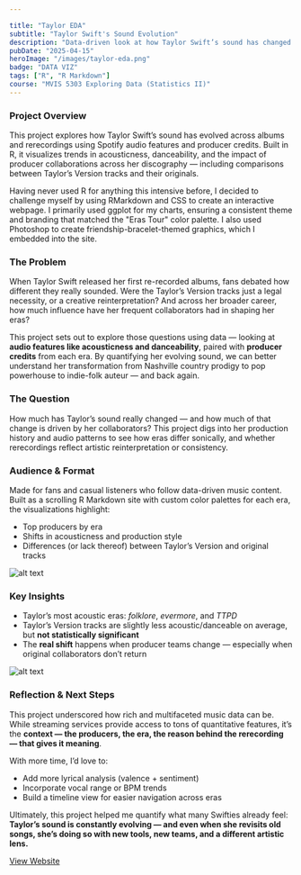 ```yaml
---

title: "Taylor EDA"
subtitle: "Taylor Swift's Sound Evolution"
description: "Data-driven look at how Taylor Swift’s sound has changed across albums and rerecordings, built with Spotify audio features."
pubDate: "2025-04-15"
heroImage: "/images/taylor-eda.png"
badge: "DATA VIZ"
tags: ["R", "R Markdown"]
course: "MVIS 5303 Exploring Data (Statistics II)"
---
```


### **Project Overview**

This project explores how Taylor Swift’s sound has evolved across albums and rerecordings using Spotify audio features and producer credits. Built in R, it visualizes trends in acousticness, danceability, and the impact of producer collaborations across her discography — including comparisons between Taylor’s Version tracks and their originals.

Having never used R for anything this intensive before, I decided to challenge myself by using RMarkdown and CSS to create an interactive webpage. I primarily used ggplot for my charts, ensuring a consistent theme and branding that matched the "Eras Tour" color palette. I also used Photoshop to create friendship-bracelet-themed graphics, which I embedded into the site.

### **The Problem**

When Taylor Swift released her first re-recorded albums, fans debated how different they really sounded. Were the Taylor’s Version tracks just a legal necessity, or a creative reinterpretation? And across her broader career, how much influence have her frequent collaborators had in shaping her eras?

This project sets out to explore those questions using data — looking at **audio features like acousticness and danceability**, paired with **producer credits** from each era. By quantifying her evolving sound, we can better understand her transformation from Nashville country prodigy to pop powerhouse to indie-folk auteur — and back again.

### **The Question**

How much has Taylor’s sound really changed — and how much of that change is driven by her collaborators? This project digs into her production history and audio patterns to see how eras differ sonically, and whether rerecordings reflect artistic reinterpretation or consistency.

### **Audience & Format**

Made for fans and casual listeners who follow data-driven music content. Built as a scrolling R Markdown site with custom color palettes for each era, the visualizations highlight:

- Top producers by era
- Shifts in acousticness and production style
- Differences (or lack thereof) between Taylor’s Version and original tracks

![alt text](/personal/images/taylor-acoustic.png) 

### **Key Insights**

- Taylor’s most acoustic eras: *folklore*, *evermore*, and *TTPD*
- Taylor’s Version tracks are slightly less acoustic/danceable on average, but **not statistically significant**
- The **real shift** happens when producer teams change — especially when original collaborators don’t return


![alt text](/personal/images/taylor-danceability.png) 

### **Reflection & Next Steps**

This project underscored how rich and multifaceted music data can be. While streaming services provide access to tons of quantitative features, it’s the **context — the producers, the era, the reason behind the rerecording — that gives it meaning**.

With more time, I’d love to:

- Add more lyrical analysis (valence + sentiment)
- Incorporate vocal range or BPM trends
- Build a timeline view for easier navigation across eras

Ultimately, this project helped me quantify what many Swifties already feel: **Taylor’s sound is constantly evolving — and even when she revisits old songs, she’s doing so with new tools, new teams, and a different artistic lens.**


<div class="text-center">
  <a 
    href="https://kabarbour.github.io/taylor/"
    class="text-primaryPurple text-xl underline hover:text-black"
    target="_blank"
    rel="noopener noreferrer"
  >
    View Website
  </a>
</div>